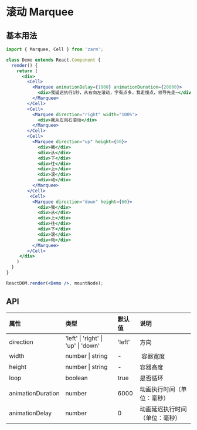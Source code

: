 # 滚动 Marquee



## 基本用法
```jsx
import { Marquee, Cell } from 'zarm';

class Demo extends React.Component {
  render() {
    return (
      <div>
        <Cell>
          <Marquee animationDelay={1000} animationDuration={20000}>
            <div>我延迟执行1秒，从右向左滚动，字有点多，我走慢点，领导先走~</div>
          </Marquee>
        </Cell>
        <Cell>
          <Marquee direction="right" width="100%">
            <div>我从左向右滚动</div>
          </Marquee>
        </Cell>
        <Cell>
          <Marquee direction="up" height={60}>
            <div>我</div>
            <div>从</div>
            <div>下</div>
            <div>往</div>
            <div>上</div>
            <div>滚</div>
            <div>动</div>
          </Marquee>
        </Cell>
         <Cell>
          <Marquee direction="down" height={60}>
            <div>我</div>
            <div>从</div>
            <div>上</div>
            <div>往</div>
            <div>下</div>
            <div>滚</div>
            <div>动</div>
          </Marquee>
        </Cell>
     </div>   
    )
  }
}

ReactDOM.render(<Demo />, mountNode);
```


## API

| 属性 | 类型 | 默认值 | 说明 |
| :--- | :--- | :--- | :--- |
| direction | 'left' \| 'right' \| 'up' \| 'down' |'left' | 方向 |
| width | number \| string | - |  容器宽度 |
| height | number \| string | - | 容器高度 |
| loop | boolean | true |是否循环 |
| animationDuration | number | 6000 | 动画执行时间（单位：毫秒） |
| animationDelay | number | 0 | 动画延迟执行时间（单位：毫秒） |

